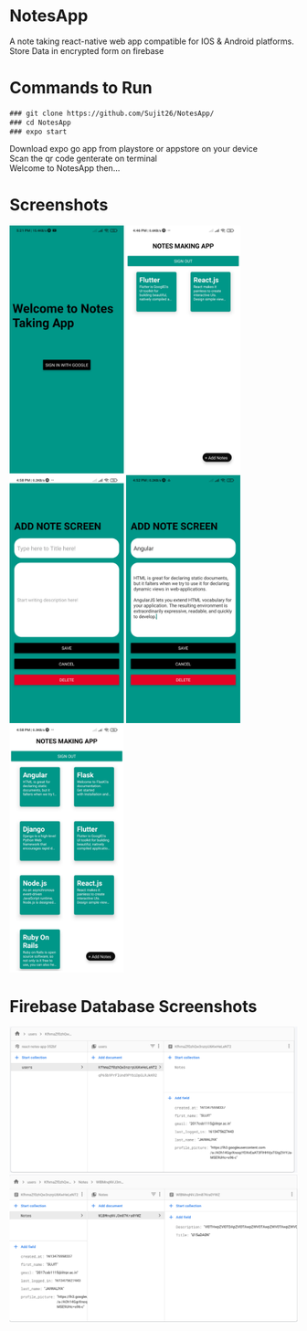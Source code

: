 # NotesApp
A note taking react-native web app compatible for IOS & Android platforms.  
Store Data in encrypted form on firebase

# Commands to Run  
    ### git clone https://github.com/Sujit26/NotesApp/
    ### cd NotesApp   
    ### expo start   


Download expo go app from playstore or appstore on your device  
Scan the qr code genterate on terminal  
Welcome to NotesApp then...   

# Screenshots

<p>
    <img src="/screenshots/1.jpg" alt="drawing" width="200"/>
    <img src="/screenshots/2.jpg" alt="drawing" width="200"/>
    <img src="/screenshots/3.jpg" alt="drawing" width="200"/>
    <img src="/screenshots/4.jpg" alt="drawing" width="200"/>
    <img src="/screenshots/5.jpg" alt="drawing" width="200"/>
</p>


# Firebase Database Screenshots
<p>
    <img src="/screenshots/6.jpg" alt="drawing" />
    <img src="/screenshots/7.jpg" alt="drawing" />
</p>
